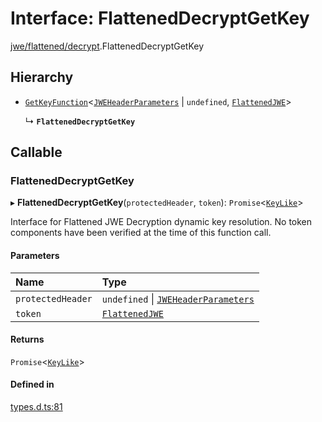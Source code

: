 # Interface: FlattenedDecryptGetKey

[jwe/flattened/decrypt](../modules/jwe_flattened_decrypt.md).FlattenedDecryptGetKey

## Hierarchy

- [`GetKeyFunction`](types.GetKeyFunction.md)<[`JWEHeaderParameters`](types.JWEHeaderParameters.md) \| `undefined`, [`FlattenedJWE`](types.FlattenedJWE.md)\>

  ↳ **`FlattenedDecryptGetKey`**

## Callable

### FlattenedDecryptGetKey

▸ **FlattenedDecryptGetKey**(`protectedHeader`, `token`): `Promise`<[`KeyLike`](../types/types.KeyLike.md)\>

Interface for Flattened JWE Decryption dynamic key resolution.
No token components have been verified at the time of this function call.

#### Parameters

| Name | Type |
| :------ | :------ |
| `protectedHeader` | `undefined` \| [`JWEHeaderParameters`](types.JWEHeaderParameters.md) |
| `token` | [`FlattenedJWE`](types.FlattenedJWE.md) |

#### Returns

`Promise`<[`KeyLike`](../types/types.KeyLike.md)\>

#### Defined in

[types.d.ts:81](https://github.com/panva/jose/blob/v3.14.3/src/types.d.ts#L81)
